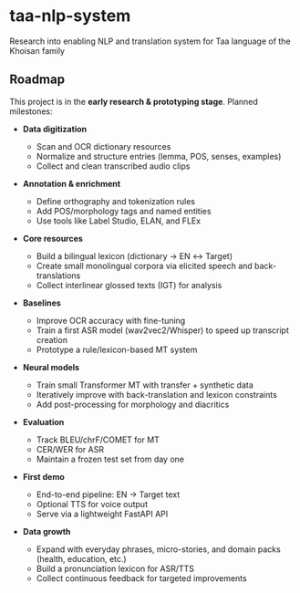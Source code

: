 # taa-nlp-system
Research into enabling NLP and translation system for Taa language of the Khoisan family

## Roadmap

This project is in the **early research & prototyping stage**. Planned milestones:

- **Data digitization**
  - Scan and OCR dictionary resources
  - Normalize and structure entries (lemma, POS, senses, examples)
  - Collect and clean transcribed audio clips

- **Annotation & enrichment**
  - Define orthography and tokenization rules
  - Add POS/morphology tags and named entities
  - Use tools like Label Studio, ELAN, and FLEx

- **Core resources**
  - Build a bilingual lexicon (dictionary → EN ↔ Target)
  - Create small monolingual corpora via elicited speech and back-translations
  - Collect interlinear glossed texts (IGT) for analysis

- **Baselines**
  - Improve OCR accuracy with fine-tuning
  - Train a first ASR model (wav2vec2/Whisper) to speed up transcript creation
  - Prototype a rule/lexicon-based MT system

- **Neural models**
  - Train small Transformer MT with transfer + synthetic data
  - Iteratively improve with back-translation and lexicon constraints
  - Add post-processing for morphology and diacritics

- **Evaluation**
  - Track BLEU/chrF/COMET for MT
  - CER/WER for ASR
  - Maintain a frozen test set from day one

- **First demo**
  - End-to-end pipeline: EN → Target text
  - Optional TTS for voice output
  - Serve via a lightweight FastAPI API

- **Data growth**
  - Expand with everyday phrases, micro-stories, and domain packs (health, education, etc.)
  - Build a pronunciation lexicon for ASR/TTS
  - Collect continuous feedback for targeted improvements
